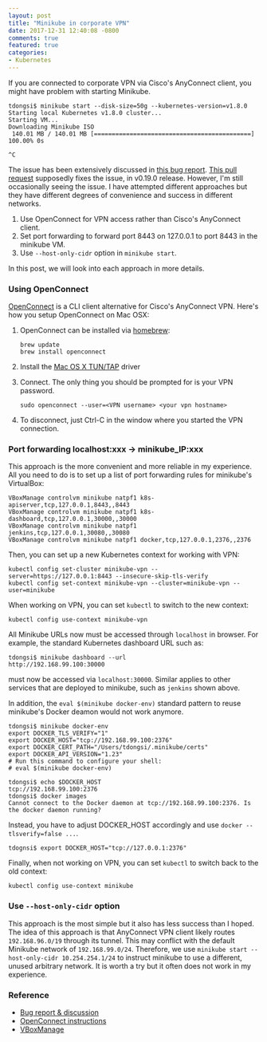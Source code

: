 ```yaml
---
layout: post
title: "Minikube in corporate VPN"
date: 2017-12-31 12:40:08 -0800
comments: true
featured: true
categories: 
- Kubernetes
---
```


If you are connected to corporate VPN via Cisco's AnyConnect client, you might have problem with starting Minikube.

```
tdongsi$ minikube start --disk-size=50g --kubernetes-version=v1.8.0
Starting local Kubernetes v1.8.0 cluster...
Starting VM...
Downloading Minikube ISO
 140.01 MB / 140.01 MB [============================================] 100.00% 0s

^C
```

<!--more-->

The issue has been extensively discussed in [this bug report](https://github.com/kubernetes/minikube/issues/1099).
[This pull request](https://github.com/kubernetes/minikube/pull/1329) supposedly fixes the issue, in v0.19.0 release.
However, I'm still occasionally seeing the issue.
I have attempted different approaches but they have different degrees of convenience and success in different networks.

1. Use OpenConnect for VPN access rather than Cisco's AnyConnect client.
1. Set port forwarding to forward port 8443 on 127.0.0.1 to port 8443 in the minikube VM.
1. Use `--host-only-cidr` option in `minikube start`.

In this post, we will look into each approach in more details.

### Using OpenConnect

[OpenConnect](http://www.infradead.org/openconnect/) is a CLI client alternative for Cisco's AnyConnect VPN.
Here's how you setup OpenConnect on Mac OSX:

1. OpenConnect can be installed via [homebrew](http://mxcl.github.com/homebrew/):

    ``` plain
    brew update
    brew install openconnect
    ```
2. Install the [Mac OS X TUN/TAP](http://tuntaposx.sourceforge.net/) driver
3. Connect. The only thing you should be prompted for is your VPN password.

    ``` plain
    sudo openconnect --user=<VPN username> <your vpn hostname>
    ```
4. To disconnect, just Ctrl-C in the window where you started the VPN connection.

### Port forwarding localhost:xxx -> minikube_IP:xxx

This approach is the more convenient and more reliable in my experience.
All you need to do is to set up a list of port forwarding rules for minikube's VirtualBox:

```
VBoxManage controlvm minikube natpf1 k8s-apiserver,tcp,127.0.0.1,8443,,8443
VBoxManage controlvm minikube natpf1 k8s-dashboard,tcp,127.0.0.1,30000,,30000
VBoxManage controlvm minikube natpf1 jenkins,tcp,127.0.0.1,30080,,30080
VBoxManage controlvm minikube natpf1 docker,tcp,127.0.0.1,2376,,2376
```

Then, you can set up a new Kubernetes context for working with VPN:

```
kubectl config set-cluster minikube-vpn --server=https://127.0.0.1:8443 --insecure-skip-tls-verify
kubectl config set-context minikube-vpn --cluster=minikube-vpn --user=minikube
```

When working on VPN, you can set `kubectl` to switch to the new context:

```
kubectl config use-context minikube-vpn
```

All Minikube URLs now must be accessed through `localhost` in browser.
For example, the standard Kubernetes dashboard URL such as:

```
tdongsi$ minikube dashboard --url
http://192.168.99.100:30000
```

must now be accessed via `localhost:30000`.
Similar applies to other services that are deployed to minikube, such as `jenkins` shown above.

In addition, the `eval $(minikube docker-env)` standard pattern to reuse minikube's Docker deamon would not work anymore.

```
tdongsi$ minikube docker-env
export DOCKER_TLS_VERIFY="1"
export DOCKER_HOST="tcp://192.168.99.100:2376"
export DOCKER_CERT_PATH="/Users/tdongsi/.minikube/certs"
export DOCKER_API_VERSION="1.23"
# Run this command to configure your shell:
# eval $(minikube docker-env)

tdongsi$ echo $DOCKER_HOST
tcp://192.168.99.100:2376
tdongsi$ docker images
Cannot connect to the Docker daemon at tcp://192.168.99.100:2376. Is the docker daemon running?
```

Instead, you have to adjust DOCKER_HOST accordingly and use `docker --tlsverify=false ...`.

```
tdognsi$ export DOCKER_HOST="tcp://127.0.0.1:2376" 
```

Finally, when not working on VPN, you can set `kubectl` to switch back to the old context:

```
kubectl config use-context minikube
```

### Use `--host-only-cidr` option

This approach is the most simple but it also has less success than I hoped.
The idea of this approach is that AnyConnect VPN client likely routes `192.168.96.0/19` through its tunnel.
This may conflict with the default Minikube network of `192.168.99.0/24`.
Therefore, we use `minikube start --host-only-cidr 10.254.254.1/24` to instruct minikube to use a different, unused arbitrary network.
It is worth a try but it often does not work in my experience.

### Reference

* [Bug report & discussion](https://github.com/kubernetes/minikube/issues/1099)
* [OpenConnect instructions](https://gist.github.com/moklett/3170636)
* [VBoxManage](https://www.virtualbox.org/manual/ch08.html#vboxmanage-controlvm)